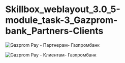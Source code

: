 # Skillbox_weblayout_3.0_5-module_task-3_Gazprom-bank_Partners-Clients

![Gazprom Pay - Партнерам- Газпромбанк](https://github.com/user-attachments/assets/adce83c2-d7db-4926-bac2-2487de9185ed)

![Gazprom Pay - Клиентам- Газпромбанк](https://github.com/user-attachments/assets/c953d6f7-9ab4-4898-acd8-cbd26bbf8b4d)

